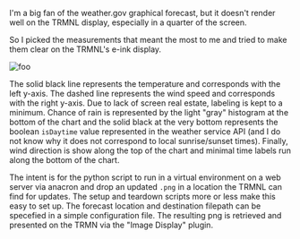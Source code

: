 I'm a big fan of the weather.gov graphical forecast, but it doesn't render well on the TRMNL display, especially in a quarter of the screen.

So I picked the measurements that meant the most to me and tried to make them clear on the TRMNL's e-ink display.

![foo](https://github.com/user-attachments/assets/041752bc-919a-4bff-b17b-dc1afed5becb)

The solid black line represents the temperature and corresponds with the left y-axis.  The dashed line represents the wind speed and corresponds with the right y-axis.  Due to lack of screen real estate, labeling is kept to a minimum.  Chance of rain is represented by the light "gray" histogram at the bottom of the chart and the solid black at the very bottom represents the boolean `isDaytime` value represented in the weather service API (and I do not know why it does not correspond to local sunrise/sunset times).  Finally, wind direction is show along the top of the chart and minimal time labels run along the bottom of the chart.

The intent is for the python script to run in a virtual environment on a web server via anacron and drop an updated `.png` in a location the TRMNL can find for updates.  The setup and teardown scripts more or less make this easy to set up.  The forecast location and destination filepath can be specefied in a simple configuration file.  The resulting png is retrieved and presented on the TRMN via the "Image Display" plugin.
